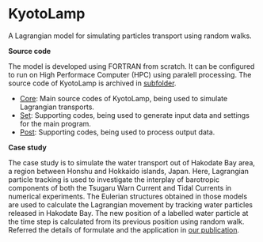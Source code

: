 # KyotoLamp

A Lagrangian model for simulating particles transport using random walks.

**Source code** 

The model is developed using FORTRAN from scratch. It can be configured to run on High Performace Computer (HPC) using paralell processing. The source code of KyotoLamp is archived in [subfolder](https://github.com/luuqh/kyotolamp/blob/master/).

- [Core](https://github.com/luuqh/kyotolamp/blob/master/core/): Main source codes of KyotoLamp, being used to simulate Lagrangian transports.
- [Set](https://github.com/luuqh/kyotolamp/blob/master/set/): Supporting codes, being used to generate input data and settings for the main program.
- [Post](https://github.com/luuqh/kyotolamp/blob/master/post/): Supporting codes, being used to process output data.

**Case study** 

The case study is to simulate the water transport out of Hakodate Bay area, a region between Honshu and Hokkaido islands, Japan. Here, Lagrangian particle tracking is used to investigate the interplay of barotropic components of both the Tsugaru Warn Current and Tidal Currents in numerical experiments. The Eulerian structures obtained in those models are used to calculate the Lagrangian movement by tracking water particles released in Hakodate Bay. The new position of a labelled water particle at the time step is calculated from its previous position using random walk. Referred the details of formulate and the application in [our publication](https://github.com/luuqh/kyotolamp/blob/master/paper.pdf).

